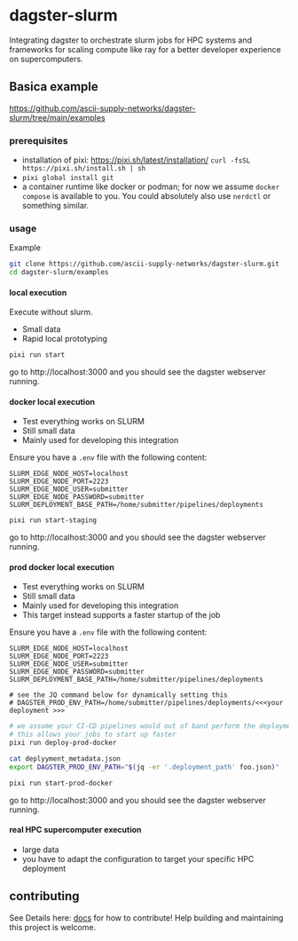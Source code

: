 # dagster-slurm

Integrating dagster to orchestrate slurm jobs for HPC systems and frameworks for scaling compute like ray for a better developer experience on supercomputers.

## Basica example

https://github.com/ascii-supply-networks/dagster-slurm/tree/main/examples


### prerequisites

- installation of pixi: https://pixi.sh/latest/installation/ `curl -fsSL https://pixi.sh/install.sh | sh`
- `pixi global install git`
- a container runtime like docker or podman; for now we assume `docker compose` is available to you. You could absolutely also use `nerdctl` or something similar.

### usage

Example

```bash
git clone https://github.com/ascii-supply-networks/dagster-slurm.git
cd dagster-slurm/examples
```

#### local execution

Execute without slurm.
- Small data
- Rapid local prototyping

```bash
pixi run start
```

go to http://localhost:3000 and you should see the dagster webserver running.

#### docker local execution

- Test everything works on SLURM
- Still small data
- Mainly used for developing this integration

Ensure you have a `.env` file with the following content:

```
SLURM_EDGE_NODE_HOST=localhost
SLURM_EDGE_NODE_PORT=2223
SLURM_EDGE_NODE_USER=submitter
SLURM_EDGE_NODE_PASSWORD=submitter
SLURM_DEPLOYMENT_BASE_PATH=/home/submitter/pipelines/deployments
```

```bash
pixi run start-staging
```

go to http://localhost:3000 and you should see the dagster webserver running.

#### prod docker local execution

- Test everything works on SLURM
- Still small data
- Mainly used for developing this integration
- This target instead supports a faster startup of the job

Ensure you have a `.env` file with the following content:

```
SLURM_EDGE_NODE_HOST=localhost
SLURM_EDGE_NODE_PORT=2223
SLURM_EDGE_NODE_USER=submitter
SLURM_EDGE_NODE_PASSWORD=submitter
SLURM_DEPLOYMENT_BASE_PATH=/home/submitter/pipelines/deployments

# see the JQ command below for dynamically setting this
# DAGSTER_PROD_ENV_PATH=/home/submitter/pipelines/deployments/<<<your deployment >>>

```

```bash
# we assume your CI-CD pipelines would out of band perform the deployment of the environment
# this allows your jobs to start up faster
pixi run deploy-prod-docker

cat deplyyment_metadata.json
export DAGSTER_PROD_ENV_PATH="$(jq -er '.deployment_path' foo.json)"

pixi run start-prod-docker
```

go to http://localhost:3000 and you should see the dagster webserver running.

#### real HPC supercomputer execution

- large data
- you have to adapt the configuration to target your specific HPC deployment


## contributing

See Details here: [docs](docs) for how to contribute!
Help building and maintaining this project is welcome.
